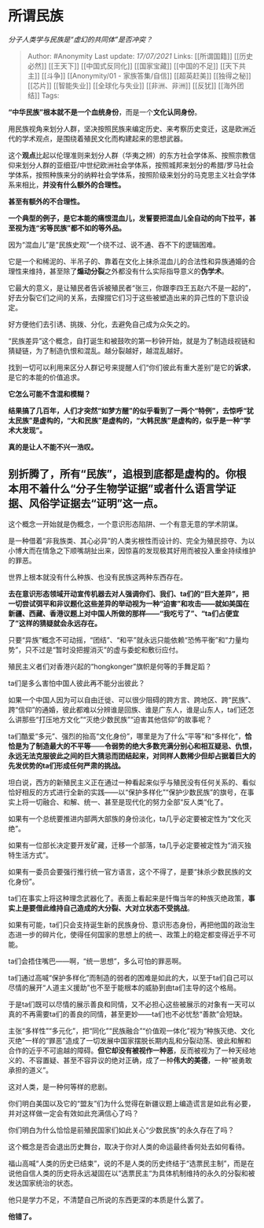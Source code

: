 # 所谓民族
*分子人类学与民族是“虚幻的共同体”是否冲突？*


> Author: #Anonymity 
Last update: *17/07/2021* 
Links: [[所谓国籍]] [[历史必然]] [[王天下]] [[中国式反同化]] [[国家宝藏]] [[中国的不足]] [[天下共主]] [[斗争]] [[Anonymity/01 - 家族答集/自信]] [[超英赶美]] [[独得之秘]] [[芯片]] [[智能失业]] [[全球化与失业]] [[非洲、非洲]] [[反犹]] [[海外团结]]
Tags:      

**“中华民族”根本就不是一个血统身份**，而是一个**文化认同身份**。

用民族视角来划分人群，坚决按照民族来编定历史、来考察历史变迁，这是欧洲近代的学术观点，是围绕着殖民文化而构建起来的思想武器。

这个**观点**比起以伦理准则来划分人群（华夷之辨）的东方社会学体系、按照宗教信仰来划分人群的亚细亚/中世纪欧洲社会学体系，按照城邦来划分的希腊/罗马社会学体系，按照种族来分的纳粹社会学体系，按照阶级来划分的马克思主义社会学体系来相比，**并没有什么额外的合理性。**

**甚至有额外的不合理性。**

**一个典型的例子，是它本能的痛恨混血儿，发誓要把混血儿全自动的向下拉平，甚至视为连“劣等民族”都不如的等外品。**

因为“混血儿”是“民族史观”一个绕不过、说不通、吞不下的逻辑困难。

它是一个和稀泥的、半吊子的、靠着在文化上抹杀混血儿的合法性和异族通婚的合理性来维持，甚至除了**煽动分裂**之外都没有什么实际指导意义的**伪学术**。

它最大的意义，是让殖民者告诉被殖民者“张三，你跟李四王五赵六不是一起的”，好去分裂它们之间的关系，去撺掇它们习于这些被塑造出来的异己性的下意识设定。

好方便他们去引诱、挑拨、分化，去避免自己成为众矢之的。

“民族差异”这个概念，自打诞生和被鼓吹的第一秒钟开始，就是为了制造歧视链和猜疑链，为了制造仇恨和混乱。越分裂越好，越混乱越好。

找到一切可以利用来区分人群记号来提醒人们“你们彼此有重大差别”是它的**诉求**，是它的本能的价值追求。

**它怎么可能不含混和模糊？**

**结果搞了几百年，人们才突然“如梦方醒”的似乎看到了一两个“特例”，去惊呼“犹太民族”是虚构的，“大和民族”是虚构的，“大韩民族”是虚构的，似乎是一种“学术大发现”。**

**真的是让人不能不兴一浩叹。**

## **别折腾了，所有“民族”，追根到底都是虚构的。你根本用不着什么“分子生物学证据”或者什么语言学证据、风俗学证据去“证明”这一点。**

这个概念一开始就是伪概念，一个意识形态陷阱、一个有意无意的学术阴谋。

是一种借着“非我族类、其心必异”的人类劣根性而设计的、完全为殖民掠夺、为以小博大而在情急之下顺嘴胡扯出来，因惊喜的发现极其好用而被投入重金持续维护的罪恶。

世界上根本就没有什么种族、也没有民族这两种东西存在。

**去在意识形态领域开动宣传机器去对人强调你们、我们、ta们的“巨大差异”，把一切尝试弭平和非议题化这些差异的举动视为一种“迫害”和攻击——就如美国在新疆、西藏、香港议题上对中国人所做的那样——“我吃亏了”、“ta们占便宜了”这样的猜疑就会永远存在。**

只要“异族”概念不可动摇，“团结”、“和平”就永远只能依赖“恐怖平衡”和“力量均势”，只不过是“暂时没把握消灭”的虚与委蛇和敷衍应付。

殖民主义者们对香港兴起的“hongkonger”旗帜是何等的手舞足蹈？

ta们是多么害怕中国人彼此再不能分出彼此？

如果一个中国人因为可以自由迁徙、可以很少阻碍的跨方言、跨地区、跨“民族”、跨“信仰”的通婚，彼此都难以分辨谁是回族、谁是广东人，谁是山东人，ta们还怎么讲那些“打压地方文化”“灭绝少数民族”“迫害其他信仰”的故事呢？

ta们酷爱“多元”、强烈的抬高“文化身份”，哪里是为了什么“平等”和“多样化”，**恰恰是为了制造最大的不平等**——**令弱势的绝大多数充满分别心和相互疑忌、仇恨，永远无法克服彼此之间的巨大猜忌而团结起来，对同样人数稀少但却占据着巨大的先发优势的ta们形成任何严肃的挑战。**

坦白说，西方的新殖民主义正在通过一种看起来似乎与殖民没有任何关系的、看似恰好相反的方式进行全新的实践——以“保护多样化”“保护少数民族”的旗号，在事实上将一切融合、和解、统一、甚至是现代化的努力全部“反人类“化了。

如果有一个总统要推进内部两大部族的身份淡化，ta几乎必定要被定性为“文化灭绝”。

如果有一位部长决定要开发矿藏，迁移一个部落，ta几乎必定要被定性为“消灭独特生活方式”。

如果有一委员会要强行推行统一官方语言，这个不得了，是要“抹杀少数民族的文化身份”。

ta们在事实上将这种理念武器化了。表面上看起来是忏悔当年的种族灭绝政策，**事实上是要借此维持自己造成的大分裂、大对立状态不受挑战**。

如果有可能，ta们只会支持诞生新的民族身份、意识形态身份，再把他国的政治生态进一步的碎片化，使得任何国家的思想上的统一、政策上的稳定都变得近乎不可能。

ta们会捂住嘴巴——啊，“统一思想”，多么可怕的罪恶啊。

ta们通过高喊“保护多样化”而制造的弱者的困难是如此的大，以至于ta们自己可以尽情的展开“人道主义援助”也不至于能根本的威胁到由ta们主导的这个格局。

于是ta们既可以尽情的展示善良和同情，又不必担心这些被展示的对象有一天可以真的不再需要ta们的善良的同情，甚至更妙——ta们也不必忧愁“善款”会短缺。

主张“多样性”“多元化”，把“同化”“民族融合”“价值观一体化”视为“种族灭绝、文化灭绝”一样的“罪恶”造成了一切发展中国家摆脱长期内乱和分裂动荡、彼此和解和合作的近乎不可逾越的障碍。**但它却没有被视作一种恶**，反而被视为了一种天经地义的、不容置疑、甚至不容异议的绝对正确，成了一种**伟大的美德**，一种“被勇敢承担的道义”。

这对人类，是一种何等样的悲剧。

你们明白美国以及它的“盟友”们为什么觉得在新疆议题上编造谎言是如此有必要，并对这样做一定会有效如此充满信心了吗？

你们明白为什么恰恰是前殖民国家们如此关心“少数民族”的永久存在了吗？

这个概念是否会退出历史舞台，取决于你对人类的命运最终香何处去如何看待。

福山高喊“人类的历史已结束”，说的不是人类的历史终结于“选票民主制”，而是在说他自信人类的历史将永远凝固在以“选票民主“为具体机制维持的永久的分裂和被发达国家统治的状态。

他只是学力不足，不清楚自己所说的东西更深的本质是什么罢了。


**他错了。**